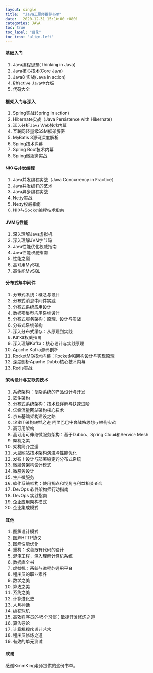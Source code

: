 ```yaml
---
layout: single
title:  "Java工程师推荐书单"
date:   2020-12-31 15:10:00 +0800
categories: JAVA
toc: true
toc_label: "目录"
toc_icon: "align-left"
---
```


#### 基础入门

1. Java编程思想(Thinking in Java)
2. Java核心技术(Core Java) 
3. Java8 实战(Java in action)
4. Effective Java中文版
5. 代码大全

#### 框架入门与深入

1. Spring实战(Spring in action)
2. Hibernate实战（Java Persistence with Hibernate）
3. 深入分析Java Web技术内幕
4. 互联网轻量级SSM框架解密
5. MyBatis 3源码深度解析
6. Spring技术内幕
7. Spring Boot技术内幕
8. Spring微服务实战

#### NIO与并发编程

1. Java并发编程实战（Java Concurrency in Practice）
2. Java并发编程的艺术
3. Java异步编程实战
4. Netty实战
5. Netty权威指南
6. NIO与Socket编程技术指南

#### JVM与性能

1. 深入理解Java虚拟机
2. 深入理解JVM字节码
3. Java性能优化权威指南
4. Java性能权威指南
5. 性能之巅
6. 高可用MySQL
7. 高性能MySQL

#### 分布式与中间件

1. 分布式系统：概念与设计
2. 分布式消息中间件实践
3. 分布式系统应用设计
4. 数据密集型应用系统设计
5. 分布式服务架构：原理、设计与实战
6. 分布式系统架构
7. 深入分布式缓存：从原理到实践
8. Kafka权威指南
9. 深入理解Kafka：核心设计与实践原理
10. Apache Kafka源码剖析
11. RocketMQ技术内幕：RocketMQ架构设计与实现原理
12. 深度剖析Apache Dubbo核心技术内幕
13. Redis实战

#### 架构设计与互联网技术

1. 系统架构：复杂系统的产品设计与开发
2. 软件架构
3. 分布式系统架构：技术栈详解与快速进阶
4. 亿级流量网站架构核心技术
5. 京东基础架构建设之路
6. 企业IT架构转型之道 阿里巴巴中台战略思想与架构实战
7. 高可用架构
8. 高可用可伸缩微服务架构：基于Dubbo、Spring Cloud和Service Mesh
9. 架构之美
10. 架构简介之道
11. 大型网站技术架构演进与性能优化
12. 发布！设计与部署稳定的分布式系统
13. 微服务架构设计模式
14. 微服务设计
15. 生产微服务
16. 软件系统架构：使用视点和视角与利益相关者合 
17. DevOps 软件架构师行动指南
18. DevOps 实践指南
19. 企业应用架构模式
20. 企业集成模式

#### 其他

1. 图解设计模式
2. 图解HTTP协议
3. 图解性能优化
4. 重构：改善既有代码的设计
5. 混沌工程，深入理解计算机系统
6. 数据库全书
7. 虚拟机：系统与进程的通用平台
8. 程序员的职业素养
9. 数学之美
10. 算法之美
11. 系统之美
12. 计算进化史
13. 人月神话
14. 编程珠玑
15. 高效程序员的45个习惯：敏捷开发修炼之道
16. 算法导论
17. 计算机程序设计艺术
18. 程序员修炼之道
19. 有效的单元测试

#### 致谢
感谢KimmKing老师提供的这份书单。

 













